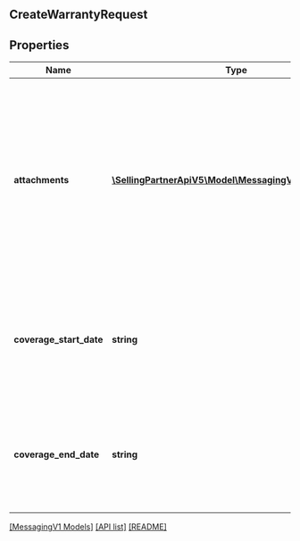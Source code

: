 ## CreateWarrantyRequest

## Properties

Name | Type | Description | Notes
------------ | ------------- | ------------- | -------------
**attachments** | [**\SellingPartnerApiV5\Model\MessagingV1\Attachment[]**](Attachment.md) | Attachments to include in the message to the buyer. If any text is included in the attachment, the text must be written in the buyer's language of preference, which can be retrieved from the GetAttributes operation. | [optional]
**coverage_start_date** | **string** | The start date of the warranty coverage to include in the message to the buyer. Must be in ISO 8601 format. | [optional]
**coverage_end_date** | **string** | The end date of the warranty coverage to include in the message to the buyer. Must be in ISO 8601 format. | [optional]

[[MessagingV1 Models]](../) [[API list]](../../Api) [[README]](../../../README.md)
